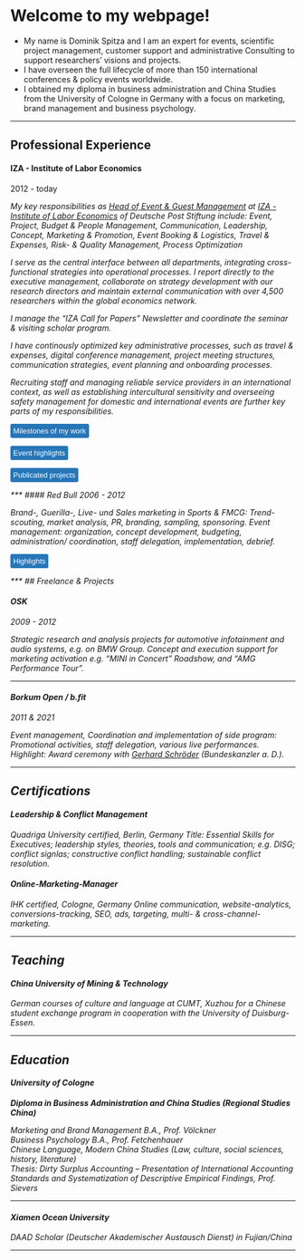 # Welcome to my webpage!

- My name is Dominik Spitza and I am an expert for events, scientific project management, customer support and administrative Consulting to support researchers’ visions and projects.
- I have overseen the full lifecycle of more than 150 international conferences & policy events worldwide. 
- I obtained my diploma in business administration and China Studies from the University of Cologne in Germany with a focus on marketing, brand management and business psychology.

***

## Professional Experience 


####  IZA - Institute of Labor Economics
2012 - today

*My key responsibilities as *[Head of Event & Guest Management](https://www.iza.org/person/8053/dominik-spitza)* at [IZA - Institute of Labor Economics](https://www.iza.org/) of Deutsche Post Stiftung include: Event, Project, Budget & People Management, Communication, Leadership, Concept, Marketing & Promotion, Event Booking & Logistics, Travel & Expenses, Risk- & Quality Management, Process Optimization*

*I serve as the central interface between all departments, integrating cross-functional strategies into operational processes. I report directly to the executive management, collaborate on strategy development with our research directors and maintain external communication with over 4,500 researchers within the global economics network.*

*I manage the *“IZA Call for Papers”* Newsletter and coordinate the seminar & visiting scholar program.*

*I have continously optimized key administrative processes, such as travel & expenses, digital conference management, project meeting structures, communication strategies, event planning and onboarding processes.*

*Recruiting staff and managing reliable service providers in an international context, as well as establishing intercultural sensitivity and overseeing safety management for domestic and international events are further key parts of my responsibilities.*


<button class="show-button" onclick="toggleAbstract('abstract_click_search_scope')">Milestones of my work</button>
<div id="abstract_click_search_scope" class="abstract">
<ul><li>2023: I have spearheaded the conceptualization, development and implementation of a web-based guest management system as part of the "digitalization of recurring processes".</li>
<li>2022: I held the overall project management role for a change management process, redesigning over 800 event landing pages, enhancing external communication, user experience and design consistency. </li>
<li>2021: My team was responsible for nationwide communication with 150 federal employment agencies as part of a research project commissioned by the Federal Ministry (BMAS).</li>
<li>2020: My team introduced online and hybrid events in record time, using state-of-the-art technology.</li></ul></div>

<button class="show-button" onclick="toggleAbstract('abstract_click_monopsony')">Event highlights</button>
<div id="abstract_click_monopsony" class="abstract">
<ul><li><a href="https://newsroom.iza.org/en/archive/news/iza-25th-anniversary-event-in-berlin/">IZA 25th anniversary event in Berlin</a>: Successful international research conference and policy panel on the German labor market with <a href="https://www.bundesregierung.de/breg-en/federal-cabinet/1988638-1988638">Hubertus Heil</a> (German Federal Minister of Labor and Social Affairs), <a href="https://www.sachverstaendigenrat-wirtschaft.de/en/about-us/council-members/prof-dr-monika-schnitzer.html">Monika Schnitzer</a> (Chair of the German Council of Economic Experts), <a href="https://www.iza.org/people/fellows/1348/uta-schonberg">Uta Schönberg</a> (University College London) and <a href="https://www.hks.harvard.edu/faculty/jason-furman">Jason Furman</a> (Harvard Kennedy School), moderated by <a href="https://mediadirectory.economist.com/people/christian-odendahl/">Christian Odendahl</a> (The Economist).<i/>
    <li>World Bank and UK Aid (DFID/FCDO) Development Conferences | in Bonn, Lima, New Delhi, W. DC, Addis Ababa, Lusaka, Dhaka, Nairobi, London</li> 
<li>24th EALE Conference 2012 | <i>WCCB (former House of Representatives, Bonn)</i></li> 
<li>AEA ASSA Meetings: receptions, press booth| <i>in Boston, San Diego, Philadelphia</i></li> 
<li>Topic Workshops | <i>Environment, Climate, Education, Migration, Gender, Data</i></li> 
<li>Policy Workshops | <i>OECD, European Commission, BMAS & BMFSFJ</i></li> 
<li><a href="https://conference.iza.org/conference_files/SummerSchool_2023/program">IZA Summer Schools</a> | <i>Berlin, Bonn, DHL Management Center in Buch am Ammersee</i></li> 
<li>Tower Talks at Deutsche Post | <i>with <a href="https://www.bundeskanzler.de/bk-en/friedrich-merz">Friedrich Merz</a>, Anke Hassel, Wolfgang Clement, Angela Titzrath, Aiman Mazyek, Reiner Hoffmann, Annegret Schnell</i></li></ul>
</div>

<button class="show-button" onclick="toggleAbstract('abstract_click_occ_mob')">Publicated projects</button>
<div id="abstract_click_occ_mob" class="abstract">
BMAS Researchreports 2021-2024 (German) 
<ul><li><a href="https://www.bmas.de/DE/Service/Publikationen/Forschungsberichte/fb-587-arbeitsmarktpolitische-integrationsma%C3%9Fnahmen-gefluechtete.html">Begleitevaluation der arbeitsmarktpolitischen Integrationsmaßnahmen für Geflüchtete</a></li>
<li><a href="https://www.bmas.de/DE/Service/Publikationen/Forschungsberichte/fb-570-6-arbeitssituation-belastungsempfinden-corona-pandemie-juni-2021.html?cms_documentType_=pbbook&cms_showNoDocType=true&cms_templateQueryString=arbeitssituation-belastungsempfinden-corona-pandemie.html">Arbeitssituation und Belastungsempfinden im Kontext der Corona-Pandemie</a></li>
<li><a href="https://www.bmas.de/DE/Service/Publikationen/Forschungsberichte/fb-635-evaluation-berufsbezogene-deutschsprachfoerderung-45a-aufenthg.html">Evaluation der berufsbezogenen Deutschsprachförderung</a></li>
</ul>
</div>
***
#### Red Bull
2006 - 2012

*Brand-, Guerilla-, Live- und Sales marketing in Sports & FMCG: Trend-scouting, market analysis, PR, branding, sampling, sponsoring. Event management: organization, concept development, budgeting, administration/ coordination, staff delegation, implementation, debrief.*

<button class="show-button" onclick="toggleAbstract('abstract_click_rb')">Highlights</button>
<div id="abstract_click_rb" class="abstract">
<ul><li>“Rock am Ring” (2008 – 2011)</li>
    <li>“Gravity Challenge” (2007)</li>
    <li>“Flugtag” (2006).</li>
    <li>"Can you make it?" (2008)</li></ul>
</div>
***
## Freelance & Projects

#### OSK 
2009 - 2012

*Strategic research and analysis projects for automotive infotainment and audio systems, e.g. on BMW Group. Concept and execution support for marketing activation e.g. “MINI in Concert” Roadshow, and “AMG Performance Tour”.*

***

#### Borkum Open / b.fit 
2011 & 2021

*Event management, Coordination and implementation of side program: Promotional activities, staff delegation, various live performances. 
Highlight: Award ceremony with <a href="https://www.bundeskanzler.de/bk-en/chancellery/federal-chancellors-since-1949/gerhard-schroeder">Gerhard Schröder</a> (Bundeskanzler a. D.).*

***

## Certifications

#### Leadership & Conflict Management

Quadriga University certified, Berlin, Germany
Title: Essential Skills for Executives; leadership styles, theories, tools and communication; e.g. DISG; conflict signlas; constructive conflict handling; sustainable conflict resolution.


#### Online-Marketing-Manager

IHK certified, Cologne, Germany
Online communication, website-analytics, conversions-tracking, SEO, ads, targeting, multi- & cross-channel-marketing.

***

## Teaching

#### China University of Mining & Technology 
*German courses of culture and language at CUMT, Xuzhou for a Chinese student exchange program in cooperation with the University of Duisburg-Essen.*

***

## Education

#### University of Cologne
<b>Diploma in Business Administration and China Studies (Regional Studies China)</b>

Marketing and Brand Management B.A., Prof. Völckner<br>
Business Psychology B.A., Prof. Fetchenhauer<br>
Chinese Language, Modern China Studies (Law, culture, social sciences, history, literature)<br>
Thesis: Dirty Surplus Accounting – Presentation of International Accounting Standards and Systematization of Descriptive Empirical Findings, Prof. Sievers
 
***

#### Xiamen Ocean University
DAAD Scholar (Deutscher Akademischer Austausch Dienst) in Fujian/China 


***
<script>
    // JavaScript function to toggle visibility
    function toggleAbstract(id) {
        const abstract = document.getElementById(id);
        if (abstract.style.display === "none" || abstract.style.display === "") {
            abstract.style.display = "block";
             gtag('event', id);
        } else {
            abstract.style.display = "none";
        }
    }
</script>

<style>
    /* CSS for styling */
    .abstract {
        display: none; /* Abstracts are hidden by default */
        margin: 10px 0;
        padding: 10px;
        background-color: #f9f9f9;
        border: 1px solid #ddd;
    }
    .show-button {
        cursor: pointer;
        background-color: #2776b8;
        color: white;
  padding: 5px;
  border: none;
  border-radius: 3px;
  font-size: 13px;
      }
      
   .show-button:hover {
        background-color: #0056b3;
    }
</style>
